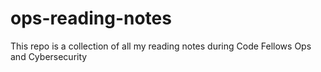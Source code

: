 # ops-reading-notes
This repo is a collection of all my reading notes during Code Fellows Ops and Cybersecurity
